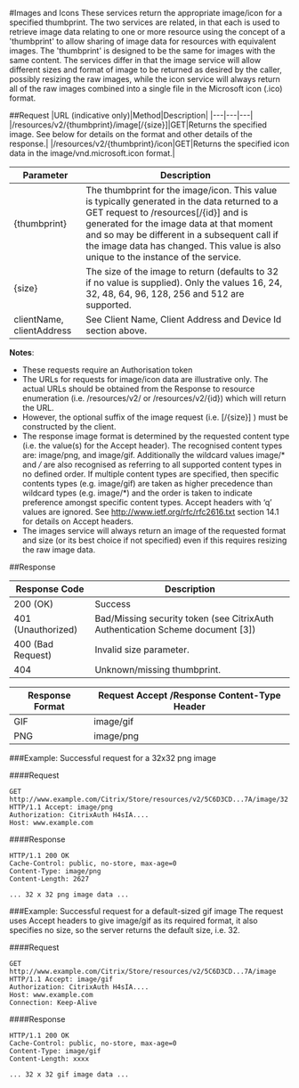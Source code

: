 #Images and Icons
These services return the appropriate image/icon for a specified thumbprint. The two services are related, in that each is used to retrieve image data relating to one or more resource using the concept of a 'thumbprint' to allow sharing of image data for resources with equivalent images. The 'thumbprint' is designed to be the same for images with the same content. The services differ in that the image service will allow different sizes and format of image to be returned as desired by the caller, possibly resizing the raw images, while the icon service will always return all of the raw images combined into a single file in the Microsoft icon (.ico) format.

##Request|URL (indicative only)|Method|Description|
|---|---|---||/resources/v2/{thumbprint}/image[/{size}]|GET|Returns the specified image. See below for details on the format and other details of the response.||/resources/v2/{thumbprint}/icon|GET|Returns the specified icon data in the image/vnd.microsoft.icon format.|
|Parameter|Description||---|---||{thumbprint}|The thumbprint for the image/icon. This value is typically generated in the data returned to a GET request to /resources[/{id}] and is generated for the image data at that moment and so may be different in a subsequent call if the image data has changed. This value is also unique to the instance of the service.|
|{size}|The size of the image to return (defaults to 32 if no value is supplied). Only the values 16, 24, 32, 48, 64, 96, 128, 256 and 512 are supported.||clientName, clientAddress|See Client Name, Client Address and Device Id section above.|
**Notes**:

* These requests require an Authorisation token
* The URLs for requests for image/icon data are illustrative only. The actual URLs should be obtained from the Response to resource enumeration (i.e. /resources/v2/ or /resources/v2/{id}) which will return the URL.
* However, the optional suffix of the image request (i.e. [/{size}] ) must be constructed by the client.
* The response image format is determined by the requested content type (i.e. the value(s) for the Accept header). The recognised content types are: image/png, and image/gif. Additionally the wildcard values image/* and */* are also recognised as referring to all supported content types in no defined order. If multiple content types are specified, then specific contents types (e.g. image/gif) are taken as higher precedence than wildcard types (e.g. image/*) and the order is taken to indicate preference amongst specific content types. Accept headers with ‘q’ values are ignored. See http://www.ietf.org/rfc/rfc2616.txt section 14.1 for details on Accept headers.
* The images service will always return an image of the requested format and size (or its best choice if not specified) even if this requires resizing the raw image data.

##Response
|Response Code|Description|
|---|---||200 (OK)|Success||401 (Unauthorized)|Bad/Missing security token (see CitrixAuth Authentication Scheme document [3])||400 (Bad Request)|Invalid size parameter.||404|Unknown/missing thumbprint.|
|Response Format|Request Accept /Response Content-Type Header|
|---|---|
|GIF|image/gif|
|PNG|image/png|

###Example: Successful request for a 32x32 png image

####Request
```
GET http://www.example.com/Citrix/Store/resources/v2/5C6D3CD...7A/image/32 HTTP/1.1 Accept: image/png
Authorization: CitrixAuth H4sIA....
Host: www.example.com
```
####Response
```
HTTP/1.1 200 OK
Cache-Control: public, no-store, max-age=0
Content-Type: image/png
Content-Length: 2627

... 32 x 32 png image data ...
```

###Example: Successful request for a default-sized gif image
The request uses Accept headers to give image/gif as its required format, it also specifies no size, so the server returns the default size, i.e. 32.

####Request
```
GET http://www.example.com/Citrix/Store/resources/v2/5C6D3CD...7A/image HTTP/1.1 Accept: image/gif
Authorization: CitrixAuth H4sIA....
Host: www.example.com
Connection: Keep-Alive
```
####Response
```
HTTP/1.1 200 OK
Cache-Control: public, no-store, max-age=0
Content-Type: image/gif
Content-Length: xxxx

... 32 x 32 gif image data ...
```